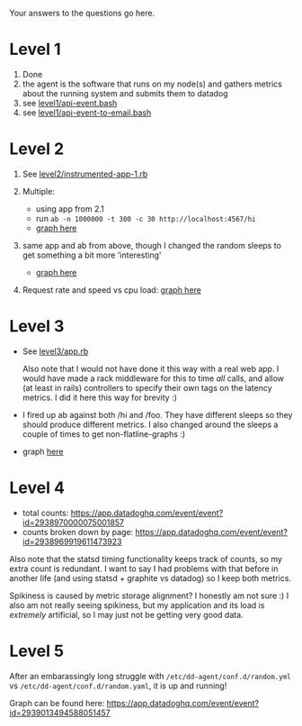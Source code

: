 Your answers to the questions go here.

# Level 1

1. Done
2. the agent is the software that runs on my node(s) and gathers metrics about the running system and submits them to datadog
3. see [level1/api-event.bash](level1/api-event.bash)
4. see [level1/api-event-to-email.bash](level1/api-event-to-email.bash)

# Level 2
1. See [level2/instrumented-app-1.rb](level2/instrumented-app-1.rb)
2. Multiple:

    * using app from 2.1
    * run `ab -n 1000000 -t 300 -c 30 http://localhost:4567/hi`
    * [graph here](https://app.datadoghq.com/event/event?id=2929955795644715010)

3. same app and ab from above, though I changed the random sleeps to get something a bit more 'interesting'
  
    * [graph here](https://app.datadoghq.com/event/event?id=2937187588865265665)

4. Request rate and speed vs cpu load: [graph here](https://app.datadoghq.com/dash/63238/response-times?live=true&page=0&is_auto=false&from_ts=1439329482000&to_ts=1439333082000&tile_size=m)

# Level 3

* See [level3/app.rb](level3/app.rb)

    Also note that I would not have done it this way with a real web app. I would have made a rack middleware for this to time *all* calls, and allow (at least in rails) controllers to specify their own tags on the latency metrics. I did it here this way for brevity :)

* I fired up ab against both /hi and /foo. They have different sleeps so they should produce different metrics. I also changed around the sleeps a couple of times to get non-flatline-graphs :)

* graph [here](https://app.datadoghq.com/event/event?id=2938762822831575041)

# Level 4

* total counts: https://app.datadoghq.com/event/event?id=2938970000075001857
* counts broken down by page: https://app.datadoghq.com/event/event?id=2938969919611473923

Also note that the statsd timing functionality keeps track of counts, so my extra count is redundant. I want to say I had problems with that before in another life (and using statsd + graphite vs datadog) so I keep both metrics.

Spikiness is caused by metric storage alignment? I honestly am not sure :) I also am not really seeing spikiness, but my application and its load is *extremely* artificial, so I may just not be getting very good data.

# Level 5

After an embarassingly long struggle with `/etc/dd-agent/conf.d/random.yml` vs `/etc/dd-agent/conf.d/random.yaml`, it is up and running!

Graph can be found here: https://app.datadoghq.com/event/event?id=2939013494588051457


